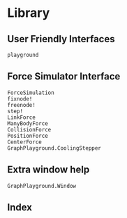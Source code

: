 # Library


## User Friendly Interfaces 
```@docs
playground
```

## Force Simulator Interface
```@docs
ForceSimulation
fixnode!
freenode! 
step!
LinkForce
ManyBodyForce
CollisionForce
PositionForce
CenterForce
GraphPlayground.CoolingStepper
```

## Extra window help
```@docs
GraphPlayground.Window
```

## Index
```@index
```